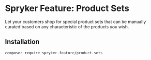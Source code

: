 # Spryker Feature: Product Sets

Let your customers shop for special product sets that can be manually curated based on any characteristic of the products you wish.

## Installation

```
composer require spryker-feature/product-sets
```
